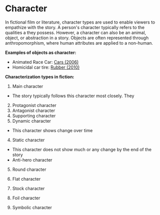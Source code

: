 # Character

In fictional film or literature, character types are used to enable viewers to empathize with the story. A person's character typically refers to the qualities a they possess. However, a character can also be an animal, object, or abstraction in a story. Objects are often represented through anthropomorphism, where human attributes are applied to a non-human.

**Examples of objects as character:**

- Animated Race Car: [Cars (2006)](http://www.imdb.com/title/tt0317219/)
- Homicidal car tire: [Rubber (2010)](http://www.imdb.com/title/tt1612774/)


**Characterization types in fiction:**

1. Main character
  - The story typically follows this character most closely. They 
2. Protagonist character
3. Antagonist character
3. Supporting character
3. Dynamic character
  - This character shows change over time
4. Static character
  - This character does not show much or any change by the end of the story
  - Anti-hero character
5. Round character
6. Flat character
7. Stock character

11. Foil character
12. Symbolic character



